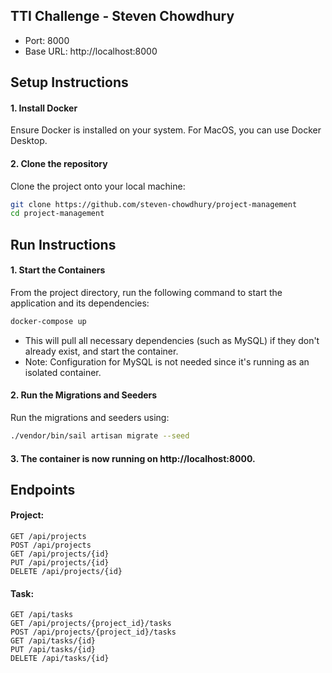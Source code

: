 ## TTI Challenge - Steven Chowdhury
- Port: 8000
- Base URL: http://localhost:8000

## Setup Instructions
#### 1. Install Docker
Ensure Docker is installed on your system. For MacOS, you can use Docker Desktop.

#### 2. Clone the repository
Clone the project onto your local machine:
```bash
git clone https://github.com/steven-chowdhury/project-management
cd project-management
```

## Run Instructions
#### 1. Start the Containers
From the project directory, run the following command to start the application and its dependencies: 
```bash
docker-compose up
```

- This will pull all necessary dependencies (such as MySQL) if they don't already exist, and start the container.
- Note: Configuration for MySQL is not needed since it's running as an isolated container.

#### 2. Run the Migrations and Seeders
Run the migrations and seeders using: 
  ```bash
  ./vendor/bin/sail artisan migrate --seed
  ```

#### 3. The container is now running on http://localhost:8000.

## Endpoints

#### Project:
```
GET /api/projects  
POST /api/projects  
GET /api/projects/{id}  
PUT /api/projects/{id}  
DELETE /api/projects/{id}
```  

#### Task:
```
GET /api/tasks   
GET /api/projects/{project_id}/tasks 
POST /api/projects/{project_id}/tasks 
GET /api/tasks/{id} 
PUT /api/tasks/{id} 
DELETE /api/tasks/{id} 
```


